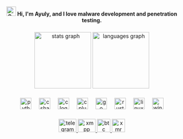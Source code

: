 <h4 align="center"><img src="https://raw.githubusercontent.com/Tarikul-Islam-Anik/Animated-Fluent-Emojis/master/Emojis/Smilies/Cat%20with%20Wry%20Smile.png" alt="Cat with Wry Smile" width="25" height="25" /> Hi, I'm Ayuly, and I love malware development and penetration testing.</h4>

###

<div align="center">
  <img src="https://github-readme-stats.vercel.app/api?username=ayuly0&hide_title=false&hide_rank=false&show_icons=true&include_all_commits=true&count_private=true&disable_animations=false&theme=dracula&locale=en&hide_border=false" height="150" alt="stats graph"  />
  <img src="https://github-readme-stats.vercel.app/api/top-langs?username=ayuly0&locale=en&hide_title=false&layout=compact&card_width=320&langs_count=5&theme=dracula&hide_border=false" height="150" alt="languages graph"  />
</div>

###

<div align="center">
  <img src="https://cdn.jsdelivr.net/gh/devicons/devicon/icons/python/python-original.svg" height="30" alt="python logo"  />
  <img width="12" />
  <img src="https://cdn.jsdelivr.net/gh/devicons/devicon/icons/csharp/csharp-original.svg" height="30" alt="csharp logo"  />
  <img width="12" />
  <img src="https://cdn.jsdelivr.net/gh/devicons/devicon/icons/c/c-original.svg" height="30" alt="c logo"  />
  <img width="12" />
  <img src="https://cdn.jsdelivr.net/gh/devicons/devicon/icons/cplusplus/cplusplus-original.svg" height="30" alt="cplusplus logo"  />
  <img width="12" />
  <img src="https://cdn.jsdelivr.net/gh/devicons/devicon/icons/go/go-original.svg" height="30" alt="go logo"  />
  <img width="12" />
  <img src="https://cdn.jsdelivr.net/gh/devicons/devicon/icons/rust/rust-original.svg" height="30" alt="rust logo"  />
  <img width="12" />
  <img src="https://cdn.jsdelivr.net/gh/devicons/devicon/icons/linux/linux-original.svg" height="30" alt="linux logo"  />
  <img width="12" />
  <img src="https://cdn.jsdelivr.net/gh/devicons/devicon/icons/windows8/windows8-original.svg" height="30" alt="windows8 logo"  />
</div>

###

<div align="center">
  <a href="https://t.me/ayuly0" target="_blank">
    <img src="https://raw.githubusercontent.com/maurodesouza/profile-readme-generator/master/src/assets/icons/social/telegram/default.svg" width="47" height="35" alt="telegram logo"  />
  </a>
  <a href="#ayuly@jabb3r.de" target="_blank">
    <img src="https://upload.wikimedia.org/wikipedia/commons/9/95/XMPP_logo.svg" width="47" height="35" alt="xmpp logo"  />
  </a>
  <a href="bc1q9y6r7c0cdvv84zrggqvd35yxdjupxdflyhskkz" target="_blank">
    <img src="https://raw.githubusercontent.com/spothq/cryptocurrency-icons/refs/heads/master/128/color/btc.png" width="35" height="35" alt="btc logo"  />
  </a>
  <a href="b87b3JpqDnKLAzFkuk1wkrQBXKTKHVG7RmdTcVKyaGjSMDrhm4ZxtviVXE25mNv5NB7YWs61qLHvs75AHqxU" target="_blank">
    <img src="https://raw.githubusercontent.com/spothq/cryptocurrency-icons/refs/heads/master/128/color/xmr.png" width="35" height="35" alt="xmr logo"  />
  </a>
</div>


###

